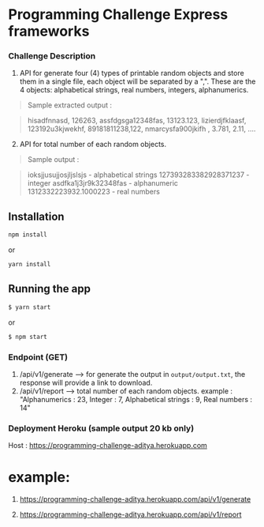Programming Challenge Express frameworks
=========================

### Challenge Description
1. API for generate four (4) types of printable random objects and store them in a single file, each object will be separated by a ",".  These are the 4 objects: alphabetical strings, real numbers, integers, alphanumerics.

> Sample extracted output :

> hisadfnnasd, 126263, assfdgsga12348fas, 13123.123,
> lizierdjfklaasf, 123192u3kjwekhf, 89181811238,122,
> nmarcysfa900jkifh  , 3.781, 2.11, ....


2. API for total number of each random objects.

> Sample output :

> ioksjjusujjosjljslsjs - alphabetical strings
> 127393283382928371237 - integer
> asdfka1j3jr9k32348fas - alphanumeric
> 1312332223932.1000223 - real numbers

## Installation

```bash
npm install
```
or

```bash
yarn install
```

## Running the app

```bash
$ yarn start
```
or
```bash
$ npm start
```

### Endpoint (GET)
1. /api/v1/generate --> for generate the output in ```output/output.txt```, the response will provide a link to download.
2. /api/v1/report --> total number of each random objects.
    example :   "Alphanumerics : 23,
                Integer : 7,
                Alphabetical strings : 9,
                Real numbers : 14"

### Deployment Heroku (sample output 20 kb only)
Host :  https://programming-challenge-aditya.herokuapp.com

# example: 
1. https://programming-challenge-aditya.herokuapp.com/api/v1/generate

2. https://programming-challenge-aditya.herokuapp.com/api/v1/report